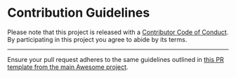 # Contribution Guidelines

Please note that this project is released with a
[Contributor Code of Conduct](code-of-conduct.md). By participating in this
project you agree to abide by its terms.

---

Ensure your pull request adheres to the same guidelines outlined in [this PR template from the main Awesome project](https://github.com/sindresorhus/awesome/blob/main/pull_request_template.md).